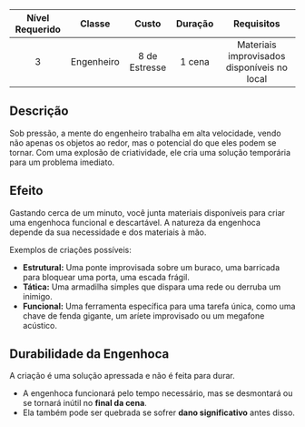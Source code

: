 
| Nível Requerido | Classe | Custo | Duração | Requisitos |
| :---: | :---: | :---: | :---: | :---: |
| 3 | Engenheiro | 8 de Estresse | 1 cena | Materiais improvisados disponíveis no local |

## Descrição
Sob pressão, a mente do engenheiro trabalha em alta velocidade, vendo não apenas os objetos ao redor, mas o potencial do que eles podem se tornar. Com uma explosão de criatividade, ele cria uma solução temporária para um problema imediato.

## Efeito
Gastando cerca de um minuto, você junta materiais disponíveis para criar uma engenhoca funcional e descartável. A natureza da engenhoca depende da sua necessidade e dos materiais à mão.

Exemplos de criações possíveis:
* **Estrutural:** Uma ponte improvisada sobre um buraco, uma barricada para bloquear uma porta, uma escada frágil.
* **Tática:** Uma armadilha simples que dispara uma rede ou derruba um inimigo.
* **Funcional:** Uma ferramenta específica para uma tarefa única, como uma chave de fenda gigante, um aríete improvisado ou um megafone acústico.

## Durabilidade da Engenhoca
A criação é uma solução apressada e não é feita para durar.

* A engenhoca funcionará pelo tempo necessário, mas se desmontará ou se tornará inútil no **final da cena**.
* Ela também pode ser quebrada se sofrer **dano significativo** antes disso.